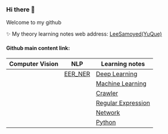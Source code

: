### Hi there 👋

Welcome to my github

✨ My theory learning notes web address:  [LeeSamoyed(YuQue)](https://www.yuque.com/leesamoyed)

<!--
**LeeSamoyed/LeeSamoyed** is a ✨ _special_ ✨ repository because its `README.md` (this file) appears on your GitHub profile.

Here are some ideas to get you started:

- 🔭 I’m currently working on ...
- 🌱 I’m currently learning ...
- 👯 I’m looking to collaborate on ...
- 🤔 I’m looking for help with ...
- 💬 Ask me about ...
- 📫 How to reach me: ...
- 😄 Pronouns: ...
- ⚡ Fun fact: ...
-->


#### Github main content link:

| Computer Vision | NLP | Learning notes |
|  ----  | ----  | ---- |
|   | [EER_NER](https://github.com/LeeSamoyed/NLP_EER_NER) | [Deep Learning](https://github.com/LeeSamoyed/deepLearning) |
|   |                                                      | [Machine Learning](https://github.com/LeeSamoyed/python_machine_learning_notes) |
|   |                                                      | [Crawler](https://github.com/LeeSamoyed/python_crawler_learning_notes) |
|   |                                                      | [Regular Expression](https://github.com/LeeSamoyed/python_regular_expression_learning_notes) |
|   |                                                      | [Network](https://github.com/LeeSamoyed/python_network_learning_notes/settings) |
|   |                                                      | [Python](https://github.com/LeeSamoyed/python_basis_learning_notes) |
